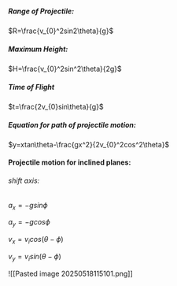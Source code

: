 ##### Range of Projectile:
$R=\frac{v_{0}^2sin2\theta}{g}$
##### Maximum Height:
$H=\frac{v_{0}^2sin^2\theta}{2g}$
##### Time of Flight
$t=\frac{2v_{0}sin\theta}{g}$
##### Equation for path of projectile motion:
$y=xtan\theta-\frac{gx^2}{2v_{0}^2cos^2\theta}$

#### Projectile motion for inclined planes:
###### shift axis:
$a_{x} = -gsin\phi$

$a_{y}=-gcos\phi$

$v_{x}=v_{i}cos(\theta-\phi)$

$v_{y}=v_{i}sin(\theta-\phi)$


![[Pasted image 20250518115101.png]]
